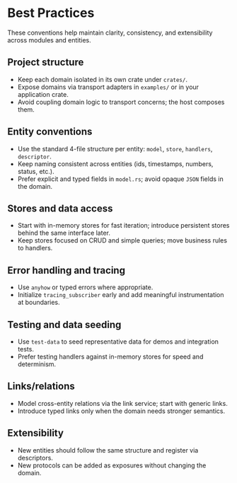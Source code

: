 # Best Practices

These conventions help maintain clarity, consistency, and extensibility across modules and entities.

## Project structure

- Keep each domain isolated in its own crate under `crates/`.
- Expose domains via transport adapters in `examples/` or in your application crate.
- Avoid coupling domain logic to transport concerns; the host composes them.

## Entity conventions

- Use the standard 4-file structure per entity: `model`, `store`, `handlers`, `descriptor`.
- Keep naming consistent across entities (ids, timestamps, numbers, status, etc.).
- Prefer explicit and typed fields in `model.rs`; avoid opaque `JSON` fields in the domain.

## Stores and data access

- Start with in-memory stores for fast iteration; introduce persistent stores behind the same interface later.
- Keep stores focused on CRUD and simple queries; move business rules to handlers.

## Error handling and tracing

- Use `anyhow` or typed errors where appropriate.
- Initialize `tracing_subscriber` early and add meaningful instrumentation at boundaries.

## Testing and data seeding

- Use `test-data` to seed representative data for demos and integration tests.
- Prefer testing handlers against in-memory stores for speed and determinism.

## Links/relations

- Model cross-entity relations via the link service; start with generic links.
- Introduce typed links only when the domain needs stronger semantics.

## Extensibility

- New entities should follow the same structure and register via descriptors.
- New protocols can be added as exposures without changing the domain.
